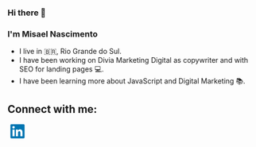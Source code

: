 ### Hi there 👋
### I'm Misael Nascimento
- I live in :brazil:, Rio Grande do Sul.
- I have been working on Divia Marketing Digital as copywriter and with SEO for landing pages :computer:.
- I have been learning more about JavaScript and Digital Marketing :books:.

## Connect with me:
<a href="https://www.linkedin.com/in/misael-nascimento-347b83211/" target="_blank">
<svg viewBox="0 0 128 128" align="center" alt="misael-nascimento-linkedin" height="30" width="40" style="max-width:100%;">
 <g id="original"><path fill="#0076b2" d="M116,3H12a8.91,8.91,0,0,0-9,8.8V116.22A8.91,8.91,0,0,0,12,125H116a8.93,8.93,0,0,0,9-8.81V11.77A8.93,8.93,0,0,0,116,3Z"></path><path fill="#fff" d="M21.06,48.73H39.17V107H21.06Zm9.06-29a10.5,10.5,0,1,1-10.5,10.49,10.5,10.5,0,0,1,10.5-10.49"></path><path fill="#fff" d="M50.53,48.73H67.89v8h.24c2.42-4.58,8.32-9.41,17.13-9.41C103.6,47.28,107,59.35,107,75v32H88.89V78.65c0-6.75-.12-15.44-9.41-15.44s-10.87,7.36-10.87,15V107H50.53Z"></path></g>
</svg>
</a>
